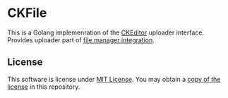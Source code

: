 CKFile
======

This is a Golang implemenration of the [CKEditor][ckeditor] uploader interface.
Provides uploader part of [file manager integration][ckeditor_filemanager].

[ckeditor]: (http://ckeditor.com/)
[ckeditor_filemanager]: (http://docs.ckeditor.com/#!/guide/dev_file_browse_upload)

License
-------

This software is license under [MIT License][mit_license]. You may obtain a
[copy of the license][license] in this repository.

[mit_license]: (https://opensource.org/licenses/MIT)
[license]: (/LICENSE)
